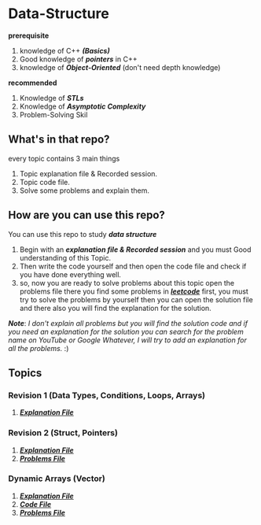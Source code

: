 # Data-Structure
**prerequisite**
1. knowledge of C++ ***(Basics)***
2. Good knowledge of ***pointers*** in C++
3. knowledge of ***Object-Oriented*** (don't need depth knowledge)
   
**recommended**
1. Knowledge of ***STLs***
2. Knowledge of ***Asymptotic Complexity*** 
3. Problem-Solving Skil

## What's in that repo?
every topic contains 3 main things
1. Topic explanation file & Recorded session.
2. Topic code file.
3. Solve some problems and explain them.

## How are you can use this repo?
You can use this repo to study ***data structure*** 
1. Begin with an ***explanation file & Recorded session*** and you must Good understanding of this Topic.
2. Then write the code yourself and then open the code file and check if you have done everything well.
3. so, now you are ready to solve problems about this topic open the problems file there you find some problems in ***[leetcode](https://leetcode.com/)***
   first, you must try to solve the problems by yourself then you can open the solution file and there also you will find the explanation for the solution.

***Note***: *I don't explain all problems but you will find the solution code and if you need an explanation for the solution you can search for the problem name on YouTube or Google
Whatever, I will try to add an explanation for all the problems.* :)

## Topics
### Revision 1 (Data Types, Conditions, Loops, Arrays)
1. ***[Explanation File](Revision/Revision1.md)***
### Revision 2 (Struct, Pointers)
1. ***[Explanation File](Revision/Revision2.md)***
2. ***[Problems File](Revision/Problems.md)***
### Dynamic Arrays (Vector)
1. ***[Explanation File](DynamicArray/Explanation.md)***
2. ***[Code File](DynamicArray/Code.cpp)***
3. ***[Problems File](DynamicArray/Problems.md)***
